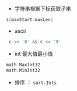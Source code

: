 + 字符串根据下标获取子串

```go
s[maxStart:maxLen]
```

+ ascii
```go
 c >= '0' && c <= '9' 
```

+ int 最大值最小值
```go
math.MaxInt32 
math.MinInt32
```

+ 排序 ： `sort.Ints`
